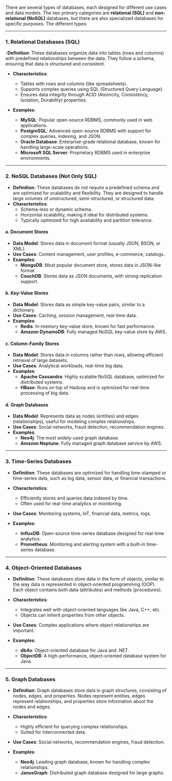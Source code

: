 There are several types of databases, each designed for different use cases and data models. The two primary categories are **relational (SQL)** and **non-relational (NoSQL)** databases, but there are also specialized databases for specific purposes. The different types:

---

### **1. Relational Databases (SQL)**
-**Definition**: These databases organize data into tables (rows and columns) with predefined relationships between the data. They follow a schema, ensuring that data is structured and consistent.

- **Characteristics**:
  - Tables with rows and columns (like spreadsheets).
  - Supports complex queries using SQL (Structured Query Language).
  - Ensures data integrity through ACID (Atomicity, Consistency, Isolation, Durability) properties.

- **Examples**:
  - **MySQL**: Popular open-source RDBMS, commonly used in web applications.
  - **PostgreSQL**: Advanced open-source RDBMS with support for complex queries, indexing, and JSON.
  - **Oracle Database**: Enterprise-grade relational database, known for handling large-scale operations.
  - **Microsoft SQL Server**: Proprietary RDBMS used in enterprise environments.

---

### **2. NoSQL Databases (Not Only SQL)**
- **Definition**: These databases do not require a predefined schema and are optimized for scalability and flexibility. They are designed to handle large volumes of unstructured, semi-structured, or structured data.
- **Characteristics**:
  - Schema-less or dynamic schema.
  - Horizontal scalability, making it ideal for distributed systems.
  - Typically optimized for high availability and partition tolerance.

#### a. **Document Stores**
- **Data Model**: Stores data in document format (usually JSON, BSON, or XML).
- **Use Cases**: Content management, user profiles, e-commerce, catalogs.
- **Examples**:
  - **MongoDB**: Most popular document store, stores data in JSON-like format.
  - **CouchDB**: Stores data as JSON documents, with strong replication support.


#### b. **Key-Value Stores**
- **Data Model**: Stores data as simple key-value pairs, similar to a dictionary.
- **Use Cases**: Caching, session management, real-time data.
- **Examples**:
  - **Redis**: In-memory key-value store, known for fast performance.
  - **Amazon DynamoDB**: Fully managed NoSQL key-value store by AWS.

#### c. **Column-Family Stores**
- **Data Model**: Stores data in columns rather than rows, allowing efficient retrieval of large datasets.
- **Use Cases**: Analytical workloads, real-time big data.
- **Examples**:
  - **Apache Cassandra**: Highly scalable NoSQL database, optimized for distributed systems.
  - **HBase**: Runs on top of Hadoop and is optimized for real-time processing of big data.

#### d. **Graph Databases**
- **Data Model**: Represents data as nodes (entities) and edges (relationships), useful for modeling complex relationships.
- **Use Cases**: Social networks, fraud detection, recommendation engines.
- **Examples**:
  - **Neo4j**: The most widely-used graph database.
  - **Amazon Neptune**: Fully managed graph database service by AWS.

---

### **3. Time-Series Databases**
- **Definition**: These databases are optimized for handling time-stamped or time-series data, such as log data, sensor data, or financial transactions.
- **Characteristics**:
  - Efficiently stores and queries data indexed by time.
  - Often used for real-time analytics or monitoring.
  
- **Use Cases**: Monitoring systems, IoT, financial data, metrics, logs.
- **Examples**:
  - **InfluxDB**: Open-source time-series database designed for real-time analytics.
  - **Prometheus**: Monitoring and alerting system with a built-in time-series database.

---

### **4. Object-Oriented Databases**
- **Definition**: These databases store data in the form of objects, similar to the way data is represented in object-oriented programming (OOP). Each object contains both data (attributes) and methods (procedures).
- **Characteristics**:
  - Integrates well with object-oriented languages like Java, C++, etc.
  - Objects can inherit properties from other objects.
  
- **Use Cases**: Complex applications where object relationships are important.
- **Examples**:
  - **db4o**: Object-oriented database for Java and .NET.
  - **ObjectDB**: A high-performance, object-oriented database system for Java.

---

### **5. Graph Databases**
- **Definition**: Graph databases store data in graph structures, consisting of nodes, edges, and properties. Nodes represent entities, edges represent relationships, and properties store information about the nodes and edges.
- **Characteristics**:
  - Highly efficient for querying complex relationships.
  - Suited for interconnected data.

- **Use Cases**: Social networks, recommendation engines, fraud detection.
- **Examples**:
  - **Neo4j**: Leading graph database, known for handling complex relationships.
  - **JanusGraph**: Distributed graph database designed for large graphs.
